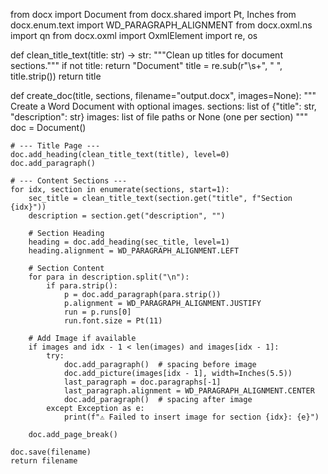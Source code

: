 from docx import Document
from docx.shared import Pt, Inches
from docx.enum.text import WD_PARAGRAPH_ALIGNMENT
from docx.oxml.ns import qn
from docx.oxml import OxmlElement
import re, os

def clean_title_text(title: str) -> str:
    """Clean up titles for document sections."""
    if not title:
        return "Document"
    title = re.sub(r"\s+", " ", title.strip())
    return title


def create_doc(title, sections, filename="output.docx", images=None):
    """
    Create a Word Document with optional images.
    sections: list of {"title": str, "description": str}
    images: list of file paths or None (one per section)
    """
    doc = Document()

    # --- Title Page ---
    doc.add_heading(clean_title_text(title), level=0)
    doc.add_paragraph()

    # --- Content Sections ---
    for idx, section in enumerate(sections, start=1):
        sec_title = clean_title_text(section.get("title", f"Section {idx}"))
        description = section.get("description", "")

        # Section Heading
        heading = doc.add_heading(sec_title, level=1)
        heading.alignment = WD_PARAGRAPH_ALIGNMENT.LEFT

        # Section Content
        for para in description.split("\n"):
            if para.strip():
                p = doc.add_paragraph(para.strip())
                p.alignment = WD_PARAGRAPH_ALIGNMENT.JUSTIFY
                run = p.runs[0]
                run.font.size = Pt(11)

        # Add Image if available
        if images and idx - 1 < len(images) and images[idx - 1]:
            try:
                doc.add_paragraph()  # spacing before image
                doc.add_picture(images[idx - 1], width=Inches(5.5))
                last_paragraph = doc.paragraphs[-1]
                last_paragraph.alignment = WD_PARAGRAPH_ALIGNMENT.CENTER
                doc.add_paragraph()  # spacing after image
            except Exception as e:
                print(f"⚠️ Failed to insert image for section {idx}: {e}")

        doc.add_page_break()

    doc.save(filename)
    return filename
